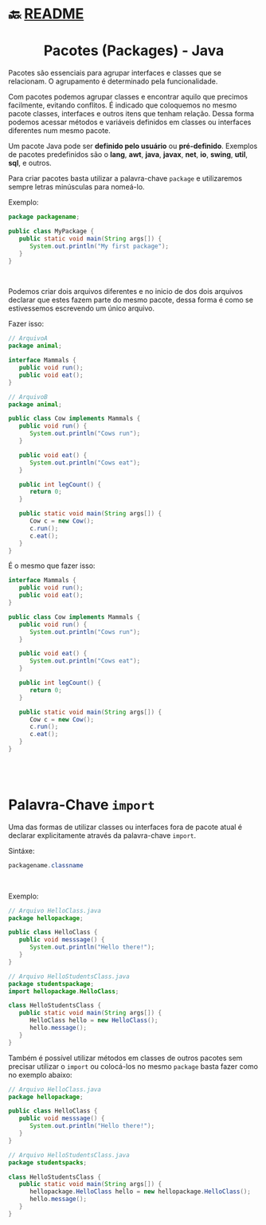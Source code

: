 # :back: [README](../../../README.md#programming-languages)

<h1 align="center">
   Pacotes (Packages) - Java
</h1>

Pacotes são essenciais para agrupar interfaces e classes que se relacionam. O agrupamento é determinado pela funcionalidade.

Com pacotes podemos agrupar classes e encontrar aquilo que precimos facilmente, evitando conflitos. É indicado que coloquemos no mesmo pacote classes, interfaces e outros itens que tenham relação. Dessa forma podemos acessar métodos e variáveis definidos em classes ou interfaces diferentes num mesmo pacote.

Um pacote Java pode ser **definido pelo usuário** ou **pré-definido**. Exemplos de pacotes predefinidos são o **lang**, **awt**, **java**, **javax**, **net**, **io**, **swing**, **util**, **sql**, e outros. 

Para criar pacotes basta utilizar a palavra-chave `package` e utilizaremos sempre letras minúsculas para nomeá-lo.

Exemplo:

```java
package packagename;

public class MyPackage {
   public static void main(String args[]) {
      System.out.println("My first package");
   }
}
```

<br>

Podemos criar dois arquivos diferentes e no inicio de dos dois arquivos declarar que estes fazem parte do mesmo pacote, dessa forma é como se estivessemos escrevendo um único arquivo.

Fazer isso:

```java
// ArquivoA
package animal;

interface Mammals {
   public void run();
   public void eat();
}
```

```java
// ArquivoB
package animal;

public class Cow implements Mammals {
   public void run() {
      System.out.println("Cows run");
   }

   public void eat() {
      System.out.println("Cows eat");
   }

   public int legCount() {
      return 0;
   }

   public static void main(String args[]) {
      Cow c = new Cow();
      c.run();
      c.eat();
   }
}
```

É o mesmo que fazer isso:

```java
interface Mammals {
   public void run();
   public void eat();
}

public class Cow implements Mammals {
   public void run() {
      System.out.println("Cows run");
   }

   public void eat() {
      System.out.println("Cows eat");
   }

   public int legCount() {
      return 0;
   }

   public static void main(String args[]) {
      Cow c = new Cow();
      c.run();
      c.eat();
   }
}
```

<br>
<br>

# Palavra-Chave `import`
Uma das formas de utilizar classes ou interfaces fora de pacote atual é declarar explicitamente através da palavra-chave `import`.

Sintáxe:

```java
packagename.classname
```

<br>

Exemplo:

```java
// Arquivo HelloClass.java
package hellopackage;

public class HelloClass {
   public void messsage() {
      System.out.println("Hello there!");
   }
}
```

```java
// Arquivo HelloStudentsClass.java
package studentspackage;
import hellopackage.HelloClass;

class HelloStudentsClass {
   public static void main(String args[]) {
      HelloClass hello = new HelloClass();
      hello.message();
   }
}
```

Também é possível utilizar métodos em classes de outros pacotes sem precisar utilizar o `import` ou colocá-los no mesmo `package` basta fazer como no exemplo abaixo:

```java
// Arquivo HelloClass.java
package hellopackage;

public class HelloClass {
   public void messsage() {
      System.out.println("Hello there!");
   }
}
```

```java
// Arquivo HelloStudentsClass.java
package studentspacks;

class HelloStudentsClass {
   public static void main(String args[]) {
      hellopackage.HelloClass hello = new hellopackage.HelloClass();
      hello.message();
   }
}
```
















